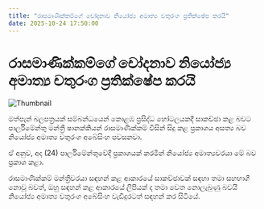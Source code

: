 ```yaml
---
title: "රාසමාණික්කම්ගේ චෝදනාව නියෝජ්‍ය අමාත්‍ය චතුරංග ප්‍රතික්ෂේප කරයි"
date: 2025-10-24 17:50:00
---
```


# රාසමාණික්කම්ගේ චෝදනාව නියෝජ්‍ය අමාත්‍ය චතුරංග ප්‍රතික්ෂේප කරයි

![Thumbnail](https://helakuru.sgp1.cdn.digitaloceanspaces.com/esana/images/lib/chathuranga-abeysinhe-parliment.jpg)

මත්පැන් බලපත්‍රයක් සම්බන්ධයෙන් කොළඹ ප්‍රසිද්ධ හෝටලයකදී සාකච්ඡා කළ බවට පාර්ලිමේන්තු මන්ත්‍රී ෂානක්කියන් රාසමාණික්කම් විසින් සිදු කළ ප්‍රකාශය අසත්‍ය බව නියෝජ්‍ය අමාත්‍ය චතුරංග අබේසිංහ පවසනවා.

ඒ අනුව, අද (24) පාර්ලිමේන්තුවේදී ප්‍රකාශයක් කරමින් නියෝජ්‍ය අමාත්‍යවරයා මේ බව ප්‍රකාශ කළා.

රාසමාණික්කම් මන්ත්‍රීවරයා සඳහන් කළ ආකාරයේ සාකච්ඡාවක් සඳහා තමා සහභාගී නොවූ බවත්, ඔහු සඳහන් කළ ආකාරයේ ලිපියක් ද තමා වෙත නොලැබුණු බවයි නියෝජ්‍ය අමාත්‍ය චතුරංග අබේසිංහ වැඩිදුරටත් සඳහන් කර සිටියේ.

